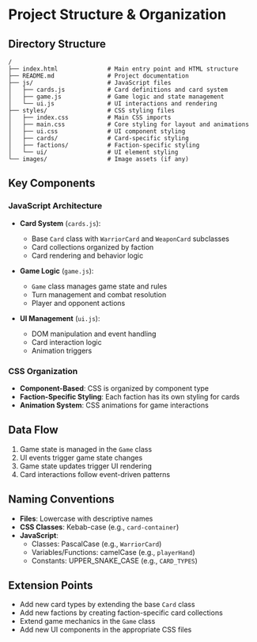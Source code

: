 # Project Structure & Organization

## Directory Structure
```
/
├── index.html              # Main entry point and HTML structure
├── README.md               # Project documentation
├── js/                     # JavaScript files
│   ├── cards.js            # Card definitions and card system
│   ├── game.js             # Game logic and state management
│   └── ui.js               # UI interactions and rendering
├── styles/                 # CSS styling files
│   ├── index.css           # Main CSS imports
│   ├── main.css            # Core styling for layout and animations
│   ├── ui.css              # UI component styling
│   ├── cards/              # Card-specific styling
│   ├── factions/           # Faction-specific styling
│   └── ui/                 # UI element styling
└── images/                 # Image assets (if any)
```

## Key Components

### JavaScript Architecture
- **Card System** (`cards.js`): 
  - Base `Card` class with `WarriorCard` and `WeaponCard` subclasses
  - Card collections organized by faction
  - Card rendering and behavior logic

- **Game Logic** (`game.js`):
  - `Game` class manages game state and rules
  - Turn management and combat resolution
  - Player and opponent actions

- **UI Management** (`ui.js`):
  - DOM manipulation and event handling
  - Card interaction logic
  - Animation triggers

### CSS Organization
- **Component-Based**: CSS is organized by component type
- **Faction-Specific Styling**: Each faction has its own styling for cards
- **Animation System**: CSS animations for game interactions

## Data Flow
1. Game state is managed in the `Game` class
2. UI events trigger game state changes
3. Game state updates trigger UI rendering
4. Card interactions follow event-driven patterns

## Naming Conventions
- **Files**: Lowercase with descriptive names
- **CSS Classes**: Kebab-case (e.g., `card-container`)
- **JavaScript**: 
  - Classes: PascalCase (e.g., `WarriorCard`)
  - Variables/Functions: camelCase (e.g., `playerHand`)
  - Constants: UPPER_SNAKE_CASE (e.g., `CARD_TYPES`)

## Extension Points
- Add new card types by extending the base `Card` class
- Add new factions by creating faction-specific card collections
- Extend game mechanics in the `Game` class
- Add new UI components in the appropriate CSS files